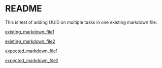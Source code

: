 # README

This is test of adding UUID on multiple tasks in one existing markdown file.

[existing_markdown_file1](existing_markdown_file1.md)

[existing_markdown_file2](existing_markdown_file2.md)

[expected_markdown_file1](expected_markdown_file1.md)

[expected_markdown_file2](expected_markdown_file2.md)
